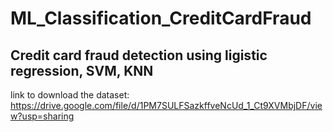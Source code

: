 # ML_Classification_CreditCardFraud

## Credit card fraud detection using ligistic regression, SVM, KNN
link to download the dataset:  https://drive.google.com/file/d/1PM7SULFSazkffveNcUd_1_Ct9XVMbjDF/view?usp=sharing
